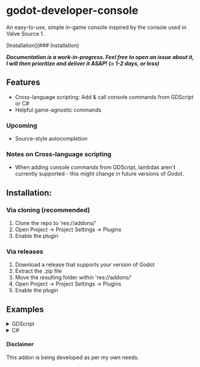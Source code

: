 # godot-developer-console
An easy-to-use, simple in-game console inspired by the console used in Valve Source 1.

[Installation](### Installation)

***Documentation is a work-in-progress. Feel free to open an issue about it, I will then prioritize and deliver it ASAP! (= 1-2 days, or less)***

## Features
- Cross-language scripting: Add & call console commands from GDScript or C#
- Helpful game-agnostic commands


### Upcoming
- Source-style autocompletion

### Notes on Cross-language scripting
- When adding console commands from GDScript, lambdas aren't currently supported - this might change in future versions of Godot.

## Installation:

### Via cloning (recommended)
1. Clone the repo to 'res://addons/'
2. Open Project -> Project Settings -> Plugins
3. Enable the plugin

### Via releases
1. Download a release that supports your version of Godot
2. Extract the .zip file
3. Move the resulting folder within 'res://addons/'
4. Open Project -> Project Settings -> Plugins
5. Enable the plugin

## Examples
<details>

<summary>GDScript</summary>

### Adding a command

todo

todo

```GDScript
   todo
```

</details>
<details>

<summary>C#</summary>

### Adding a command

When adding commands, you should always use the following template.

If your Callable doesn't contain ```string[] args``` in it's parameters, result is undefined behavior.

```cs
    // You can call this from anywhere
    Console.AddCommand("my_command", Callable.From((string[] args) => {
        // Command code goes here
        }), 
        "This is an optional help description. It is shown upon running 'help my_command' in the console");
```

### Running a command

todo: add code examples & pictures of running via the console window

</details>

#### Disclaimer
This addon is being developed as per my own needs.
